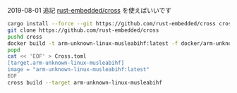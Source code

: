 2019-08-01 追記 [rust-embedded/cross](https://github.com/rust-embedded/cross/) を使えばいいです

```bash
cargo install --force --git https://github.com/rust-embedded/cross cross
git clone https://github.com/rust-embedded/cross
pushd cross
docker build -t arm-unknown-linux-musleabihf:latest -f docker/arm-unknown-linux-musleabihf/Dockerfile docker
popd
cat << 'EOF' > Cross.toml
[target.arm-unknown-linux-musleabihf]
image = "arm-unknown-linux-musleabihf:latest"
EOF
cross build --target arm-unknown-linux-musleabihf
```
